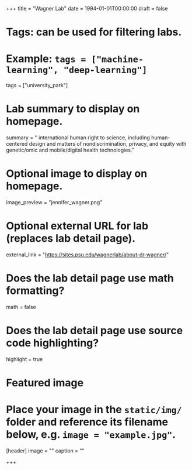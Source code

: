 +++
title = "Wagner Lab"
date = 1994-01-01T00:00:00
draft = false

# Tags: can be used for filtering labs.
# Example: `tags = ["machine-learning", "deep-learning"]`
tags = ["university_park"]

# Lab summary to display on homepage.
summary = " international human right to science, including human-centered design and matters of nondiscrimination, privacy, and equity with genetic/omic and mobile/digital health technologies."

# Optional image to display on homepage.
image_preview = "jennifer_wagner.png"

# Optional external URL for lab (replaces lab detail page).
external_link = "https://sites.psu.edu/wagnerlab/about-dr-wagner/"

# Does the lab detail page use math formatting?
math = false

# Does the lab detail page use source code highlighting?
highlight = true

# Featured image
# Place your image in the `static/img/` folder and reference its filename below, e.g. `image = "example.jpg"`.
[header]
image = ""
caption = ""

+++
